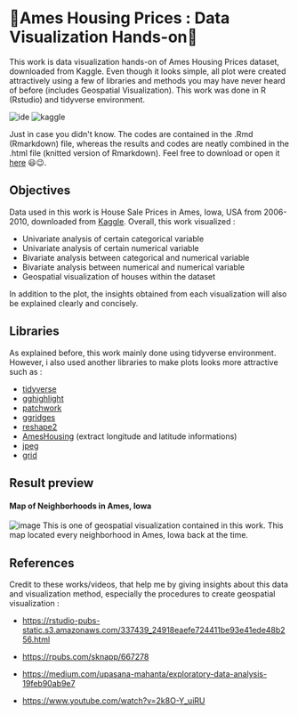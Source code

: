 # :star2:Ames Housing Prices : Data Visualization Hands-on:star2:

This work is data visualization hands-on of Ames Housing Prices dataset, downloaded from Kaggle. Even though it looks simple, all plot were created attractively using a few of libraries and methods you may have never heard of before (includes Geospatial Visualization). This work was done in R (Rstudio) and tidyverse environment. 

![ide](https://img.shields.io/badge/RStudio-75AADB?style=for-the-badge&logo=RStudio&logoColor=white)
![kaggle](https://img.shields.io/badge/Kaggle-20BEFF?style=for-the-badge&logo=Kaggle&logoColor=white)

Just in case you didn't know. The codes are contained in the .Rmd (Rmarkdown) file, whereas the results and codes are neatly combined in the .html file (knitted version of Rmarkdown). Feel free to download or open it [here](https://indrayantom.github.io/ames_ggplot2_visualization/) 😃😉.

## Objectives
Data used in this work is House Sale Prices in Ames, Iowa, USA from 2006-2010, downloaded from [Kaggle](https://www.kaggle.com/c/house-prices-advanced-regression-techniques). Overall, this work visualized :

- Univariate analysis of certain categorical variable
- Univariate analysis of certain numerical variable
- Bivariate analysis between categorical and numerical variable
- Bivariate analysis between numerical and numerical variable
- Geospatial visualization of houses within the dataset

In addition to the plot, the insights obtained from each visualization will also be explained clearly and concisely.

## Libraries
As explained before, this work mainly done using tidyverse environment. However, i also used another libraries to make plots looks more attractive such as :

- [tidyverse](https://www.tidyverse.org/)
- [gghighlight](https://cran.r-project.org/web/packages/gghighlight/vignettes/gghighlight.html)
- [patchwork](https://patchwork.data-imaginist.com/)
- [ggridges](https://cran.r-project.org/web/packages/ggridges/vignettes/introduction.html#:~:text=The%20ggridges%20package%20provides%20two,then%20draws%20those%20using%20ridgelines.)
- [reshape2](https://seananderson.ca/2013/10/19/reshape/)
- [AmesHousing](https://cran.r-project.org/web/packages/AmesHousing/index.html) (extract longitude and latitude informations)
- [jpeg](https://cran.r-project.org/web/packages/jpeg/index.html)
- [grid](https://stat.ethz.ch/R-manual/R-devel/library/grid/html/00Index.html)

## Result preview
#### Map of Neighborhoods in Ames, Iowa
![image](https://user-images.githubusercontent.com/92590596/145498164-fc217959-8f89-4589-b025-ecd048ba0f5a.png)
This is one of geospatial visualization contained in this work.  This map located every neighborhood in Ames, Iowa back at the time.

## References
Credit to these works/videos, that help me by giving insights about this data and visualization method, especially the procedures to create geospatial visualization :

- https://rstudio-pubs-static.s3.amazonaws.com/337439_24918eaefe724411be93e41ede48b256.html

- https://rpubs.com/sknapp/667278

- https://medium.com/upasana-mahanta/exploratory-data-analysis-19feb90ab9e7

- https://www.youtube.com/watch?v=2k8O-Y_uiRU
